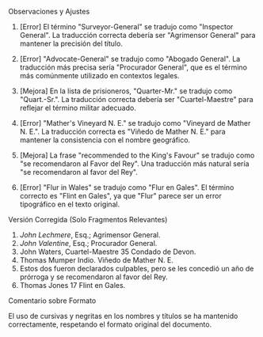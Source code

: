 Observaciones y Ajustes

1. [Error] El término "Surveyor-General" se tradujo como "Inspector General". La traducción correcta debería ser "Agrimensor General" para mantener la precisión del título.

2. [Error] "Advocate-General" se tradujo como "Abogado General". La traducción más precisa sería "Procurador General", que es el término más comúnmente utilizado en contextos legales.

3. [Mejora] En la lista de prisioneros, "Quarter-Mr." se tradujo como "Quart.-Sr.". La traducción correcta debería ser "Cuartel-Maestre" para reflejar el término militar adecuado.

4. [Error] "Mather's Vineyard N. E." se tradujo como "Vineyard de Mather N. E.". La traducción correcta es "Viñedo de Mather N. E." para mantener la consistencia con el nombre geográfico.

5. [Mejora] La frase "recommended to the King's Favour" se tradujo como "se recomendaron al Favor del Rey". Una traducción más natural sería "se recomendaron al favor del Rey".

6. [Error] "Flur in Wales" se tradujo como "Flur en Gales". El término correcto es "Flint en Gales", ya que "Flur" parece ser un error tipográfico en el texto original.

Versión Corregida (Solo Fragmentos Relevantes)

1. _John Lechmere_, Esq.; Agrimensor General.
2. _John Valentine_, Esq.; Procurador General.
3. John Waters, Cuartel-Maestre 35 Condado de Devon.
4. Thomas Mumper Indio. Viñedo de Mather N. E.
5. Estos dos fueron declarados culpables, pero se les concedió un año de prórroga y se recomendaron al favor del Rey.
6. Thomas Jones 17 Flint en Gales.

Comentario sobre Formato

El uso de cursivas y negritas en los nombres y títulos se ha mantenido correctamente, respetando el formato original del documento.